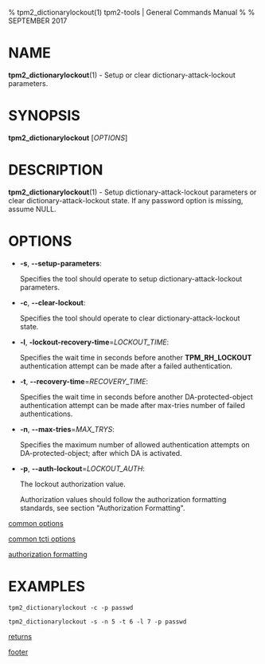 % tpm2_dictionarylockout(1) tpm2-tools | General Commands Manual
%
% SEPTEMBER 2017

# NAME

**tpm2_dictionarylockout**(1) - Setup or clear dictionary-attack-lockout parameters.

# SYNOPSIS

**tpm2_dictionarylockout** [*OPTIONS*]

# DESCRIPTION

**tpm2_dictionarylockout**(1) - Setup dictionary-attack-lockout parameters or clear
dictionary-attack-lockout state. If any password option is missing, assume NULL.

# OPTIONS

  * **-s**, **\--setup-parameters**:

    Specifies the tool should operate to setup dictionary-attack-lockout
    parameters.

  * **-c**, **\--clear-lockout**:

    Specifies the tool should operate to clear dictionary-attack-lockout state.

  * **-l**, **-lockout-recovery-time**=_LOCKOUT\_TIME_:

    Specifies the wait time in seconds before another **TPM_RH_LOCKOUT**
    authentication attempt can be made after a failed authentication.

  * **-t**, **\--recovery-time**=_RECOVERY\_TIME_:

    Specifies the wait time in seconds before another DA-protected-object
    authentication attempt can be made after max-tries number of failed
    authentications.

  * **-n**, **\--max-tries**=_MAX\_TRYS_:

    Specifies the maximum number of allowed authentication attempts on
    DA-protected-object; after which DA is activated.

  * **-p**, **\--auth-lockout**=_LOCKOUT\_AUTH_:

    The lockout authorization value.

    Authorization values should follow the authorization formatting standards, see section "Authorization Formatting".

[common options](common/options.md)

[common tcti options](common/tcti.md)

[authorization formatting](common/authorizations.md)

# EXAMPLES

```
tpm2_dictionarylockout -c -p passwd

tpm2_dictionarylockout -s -n 5 -t 6 -l 7 -p passwd
```

[returns](common/returns.md)

[footer](common/footer.md)
